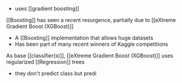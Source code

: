 - uses [[gradient boosting]]

[[Boosting]] has seen a recent resurgence, partially due to [[eXtreme Gradient Boost (XGBoost)]]
- A [[Boosting]] implementation that allows huge datasets
- Has been part of many recent winners of Kaggle competitions

As base [[classifier(s)]], [[eXtreme Gradient Boost (XGBoost)]] uses regularized [[Regression]] trees
- they don't predict class but predi